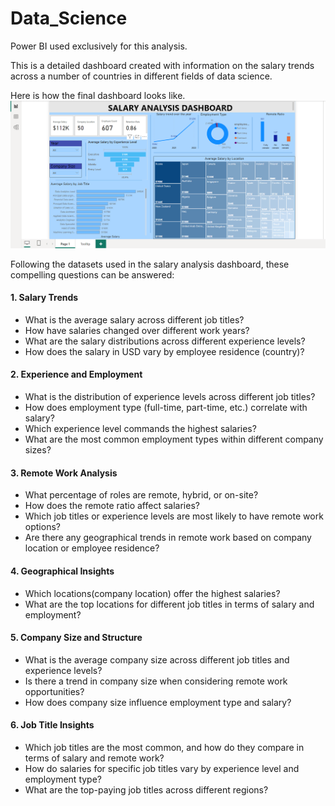 # Data_Science
Power BI used exclusively for this analysis.

This is a detailed dashboard created with information on the salary trends across a number of countries in different fields of data science.

Here is how the final dashboard looks like.
![countplot](https://github.com/Farouk-Muda/Data_Science/blob/main/Data_science.png)


Following the datasets used in the salary analysis dashboard, these compelling questions can be answered:
#### 1. Salary Trends
- What is the average salary across different job titles?
- How have salaries changed over different work years?
- What are the salary distributions across different experience levels?
- How does the salary in USD vary by employee residence (country)?

#### 2. Experience and Employment
- What is the distribution of experience levels across different job titles?
- How does employment type (full-time, part-time, etc.) correlate with salary?
- Which experience level commands the highest salaries?
- What are the most common employment types within different company sizes?

#### 3. Remote Work Analysis
- What percentage of roles are remote, hybrid, or on-site?
- How does the remote ratio affect salaries?
- Which job titles or experience levels are most likely to have remote work options?
- Are there any geographical trends in remote work based on company location or employee residence?

#### 4. Geographical Insights
- Which locations(company location) offer the highest salaries?
- What are the top locations for different job titles in terms of salary and employment?

#### 5. Company Size and Structure
- What is the average company size across different job titles and experience levels?
- Is there a trend in company size when considering remote work opportunities?
- How does company size influence employment type and salary?

#### 6. Job Title Insights
- Which job titles are the most common, and how do they compare in terms of salary and remote work?
- How do salaries for specific job titles vary by experience level and employment type?
- What are the top-paying job titles across different regions?

